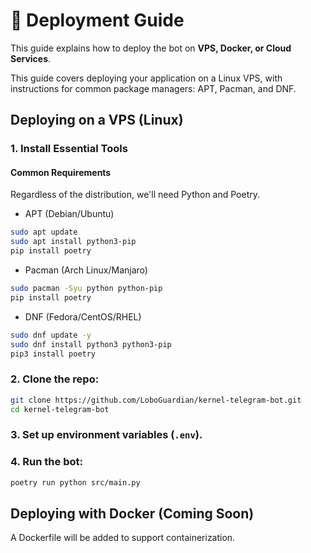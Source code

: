 # 🚀 Deployment Guide

This guide explains how to deploy the bot on **VPS, Docker, or Cloud Services**.


This guide covers deploying your application on a Linux VPS, with instructions for common package managers: APT, Pacman, and DNF.


## Deploying on a VPS (Linux)

### 1. Install Essential Tools

#### Common Requirements

Regardless of the distribution, we'll need Python and Poetry.

- APT (Debian/Ubuntu)

```bash
sudo apt update
sudo apt install python3-pip
pip install poetry
```

- Pacman (Arch Linux/Manjaro)

```bash
sudo pacman -Syu python python-pip
pip install poetry
```

- DNF (Fedora/CentOS/RHEL)

```bash
sudo dnf update -y
sudo dnf install python3 python3-pip
pip3 install poetry
```

### 2. Clone the repo:

```bash
git clone https://github.com/LoboGuardian/kernel-telegram-bot.git
cd kernel-telegram-bot
```

### 3. Set up environment variables (```.env```).

### 4. Run the bot:

```bash
poetry run python src/main.py
```

## Deploying with Docker (Coming Soon)

A Dockerfile will be added to support containerization.

